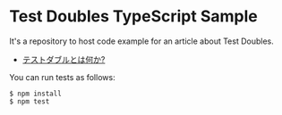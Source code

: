 # Test Doubles TypeScript Sample

It's a repository to host code example for an article about Test Doubles.

* [テストダブルとは何か?](https://zenn.dev/mahata/articles/test-doubles)

You can run tests as follows:

```
$ npm install
$ npm test
```
